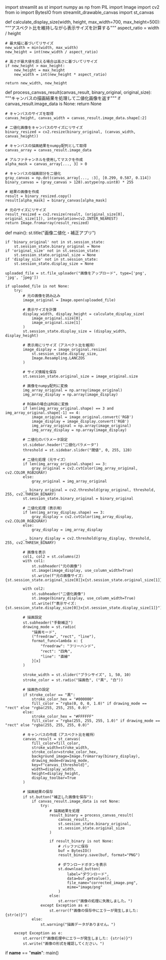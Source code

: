 import streamlit as st
import numpy as np
from PIL import Image
import cv2
from io import BytesIO
from streamlit_drawable_canvas import st_canvas

def calculate_display_size(width, height, max_width=700, max_height=500):
    """アスペクト比を維持しながら表示サイズを計算する"""
    aspect_ratio = width / height
    
    # 最大幅に基づいてリサイズ
    new_width = min(width, max_width)
    new_height = int(new_width / aspect_ratio)
    
    # 高さが最大値を超える場合は高さに基づいてリサイズ
    if new_height > max_height:
        new_height = max_height
        new_width = int(new_height * aspect_ratio)
    
    return new_width, new_height

def process_canvas_result(canvas_result, binary_original, original_size):
    """キャンバスの描画結果を処理して二値化画像を返す"""
    if canvas_result.image_data is None:
        return None
    
    # キャンバスのサイズを取得
    canvas_height, canvas_width = canvas_result.image_data.shape[:2]
    
    # 二値化画像をキャンバスのサイズにリサイズ
    binary_resized = cv2.resize(binary_original, (canvas_width, canvas_height))
    
    # キャンバスの描画結果をnumpy配列として取得
    canvas_array = canvas_result.image_data
    
    # アルファチャンネルを使用してマスクを作成
    alpha_mask = canvas_array[..., 3] > 0
    
    # キャンバスの描画部分を二値化
    gray_canvas = np.dot(canvas_array[..., :3], [0.299, 0.587, 0.114])
    binary_canvas = (gray_canvas > 128).astype(np.uint8) * 255
    
    # 結果の画像を作成
    result = binary_resized.copy()
    result[alpha_mask] = binary_canvas[alpha_mask]
    
    # 元のサイズにリサイズ
    result_resized = cv2.resize(result, (original_size[0], original_size[1]), interpolation=cv2.INTER_NEAREST)
    return Image.fromarray(result_resized)

def main():
    st.title("画像二値化・補正アプリ")
    
    if 'binary_original' not in st.session_state:
        st.session_state.binary_original = None
    if 'original_size' not in st.session_state:
        st.session_state.original_size = None
    if 'display_size' not in st.session_state:
        st.session_state.display_size = None
    
    uploaded_file = st.file_uploader("画像をアップロード", type=['png', 'jpg', 'jpeg'])
    
    if uploaded_file is not None:
        try:
            # 元の画像を読み込み
            image_original = Image.open(uploaded_file)
            
            # 表示サイズを計算
            display_width, display_height = calculate_display_size(
                image_original.size[0], 
                image_original.size[1]
            )
            st.session_state.display_size = (display_width, display_height)
            
            # 表示用にリサイズ（アスペクト比を維持）
            image_display = image_original.resize(
                st.session_state.display_size,
                Image.Resampling.LANCZOS
            )
            
            # サイズ情報を保存
            st.session_state.original_size = image_original.size
            
            # 画像をnumpy配列に変換
            img_array_original = np.array(image_original)
            img_array_display = np.array(image_display)
            
            # RGBAの場合はRGBに変換
            if len(img_array_original.shape) == 3 and img_array_original.shape[-1] == 4:
                image_original = image_original.convert('RGB')
                image_display = image_display.convert('RGB')
                img_array_original = np.array(image_original)
                img_array_display = np.array(image_display)
            
            # 二値化のパラメータ設定
            st.sidebar.header("二値化パラメータ")
            threshold = st.sidebar.slider("閾値", 0, 255, 128)
            
            # 二値化処理（元サイズ）
            if len(img_array_original.shape) == 3:
                gray_original = cv2.cvtColor(img_array_original, cv2.COLOR_RGB2GRAY)
            else:
                gray_original = img_array_original
            
            _, binary_original = cv2.threshold(gray_original, threshold, 255, cv2.THRESH_BINARY)
            st.session_state.binary_original = binary_original
            
            # 二値化処理（表示用）
            if len(img_array_display.shape) == 3:
                gray_display = cv2.cvtColor(img_array_display, cv2.COLOR_RGB2GRAY)
            else:
                gray_display = img_array_display
            
            _, binary_display = cv2.threshold(gray_display, threshold, 255, cv2.THRESH_BINARY)
            
            # 画像を表示
            col1, col2 = st.columns(2)
            with col1:
                st.subheader("元の画像")
                st.image(image_display, use_column_width=True)
                st.write(f"元の画像サイズ: {st.session_state.original_size[0]}x{st.session_state.original_size[1]}")
            
            with col2:
                st.subheader("二値化画像")
                st.image(binary_display, use_column_width=True)
                st.write(f"表示サイズ: {st.session_state.display_size[0]}x{st.session_state.display_size[1]}")
            
            # 描画設定
            st.subheader("手動補正")
            drawing_mode = st.radio(
                "描画モード",
                ("freedraw", "rect", "line"),
                format_func=lambda x: {
                    "freedraw": "フリーハンド",
                    "rect": "四角",
                    "line": "直線"
                }[x]
            )
            
            stroke_width = st.slider("ブラシサイズ", 1, 50, 10)
            stroke_color = st.radio("描画色", ("黒", "白"))
            
            # 描画色の設定
            if stroke_color == "黒":
                stroke_color_hex = "#000000"
                fill_color = "rgba(0, 0, 0, 1.0)" if drawing_mode == "rect" else "rgba(255, 255, 255, 0.0)"
            else:
                stroke_color_hex = "#FFFFFF"
                fill_color = "rgba(255, 255, 255, 1.0)" if drawing_mode == "rect" else "rgba(255, 255, 255, 0.0)"
            
            # キャンバスの作成（アスペクト比を維持）
            canvas_result = st_canvas(
                fill_color=fill_color,
                stroke_width=stroke_width,
                stroke_color=stroke_color_hex,
                background_image=Image.fromarray(binary_display),
                drawing_mode=drawing_mode,
                key=f"canvas_{threshold}",
                width=display_width,
                height=display_height,
                display_toolbar=True
            )
            
            # 描画結果の保存
            if st.button("補正した画像を保存"):
                if canvas_result.image_data is not None:
                    try:
                        # 描画結果を処理
                        result_binary = process_canvas_result(
                            canvas_result,
                            st.session_state.binary_original,
                            st.session_state.original_size
                        )
                        
                        if result_binary is not None:
                            # バッファに保存
                            buf = BytesIO()
                            result_binary.save(buf, format="PNG")
                            
                            # ダウンロードボタンを表示
                            st.download_button(
                                label="ダウンロード",
                                data=buf.getvalue(),
                                file_name="corrected_image.png",
                                mime="image/png"
                            )
                        else:
                            st.error("画像の処理に失敗しました。")
                    except Exception as e:
                        st.error(f"画像の保存中にエラーが発生しました: {str(e)}")
                else:
                    st.warning("描画データがありません。")
                
        except Exception as e:
            st.error(f"画像処理中にエラーが発生しました: {str(e)}")
            st.write("画像の形式を確認してください。")

if __name__ == "__main__":
    main()

